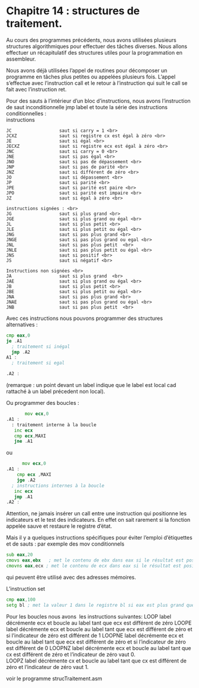 # Chapitre 14 : structures de traitement. <br>
Au cours des programmes précédents, nous avons utilisées plusieurs structures algorithmiques pour effectuer des tâches diverses. Nous allons effectuer un récapitulatif des structures utiles pour la programmation en assembleur.<br>

Nous avons déjà utilisées l’appel de routines pour décomposer un programme en tâches plus petites ou appelées plusieurs fois. L’appel s’effectue avec l’instruction call et le retour à l’instruction qui suit le call se fait avec l’instruction ret. <br>

Pour des sauts à l’intérieur d’un bloc d’instructions, nous avons l’instruction de saut inconditionnelle jmp label et toute la série des instructions conditionnelles : <br>
instructions  <br>

```
JC                  saut si carry = 1 <br>
JCXZ                saut si registre cx est égal à zéro <br>
JE                  saut si égal <br>
JECXZ               saut si registre ecx est égal à zéro <br>
JNC                 saut si carry = 0 <br>
JNE                 saut si pas égal <br>
JNO                 saut si pas de dépassement <br>
JNP                 saut si pas de parité <br>
JNZ                 saut si différent de zéro <br>
JO                  saut si dépassement <br>
JP                  saut si parité <br>
JPE                 saut si parité est paire <br>
JPO                 saut si parité est impaire <br>
JZ                  saut si égal à zéro <br>

instructions signées : <br>
JG                  saut si plus grand <br>
JGE                 saut si plus grand ou égal <br>
JL                  saut si plus petit <br>
JLE                 saut si plus petit ou égal <br>
JNG                 saut si pas plus grand <br>
JNGE                saut si pas plus grand ou egal <br>
JNL                 saut si pas plus petit  <br>
JNLE                saut si pas plus petit ou égal <br>
JNS                 saut si positif <br>
JS                  saut si négatif <br>

Instructions non signées <br>
JA                  saut si plus grand  <br>
JAE                 saut si plus grand ou égal <br>
JB                  saut si plus petit <br>
JBE                 saut si plus petit ou égal <br>
JNA                 saut si pas plus grand <br>
JNAE                saut si pas plus grand ou égal <br>
JNB                 saut si pas plus petit  <br>
```

Avec ces instructions nous pouvons programmer des structures alternatives :

```asm
cmp eax,0
je .A1
  ; traitement si inégal
  jmp .A2
A1 :
  ; traitement si egal 

.A2 :
```

(remarque : un point devant un label indique que le label est local cad rattaché à un label précedent non local).

Ou programmer des boucles :

```asm
       mov ecx,0
.A1 :
  : traitement interne à la boucle
   inc ecx
   cmp ecx,MAXI
   jne .A1
```
ou 

```asm
      mov ecx,0
.A1 :
    cmp ecx ,MAXI
    jge .A2
  ; instructions internes à la boucle
   inc ecx
   jmp .A1
.A2 :
```
Attention, ne jamais insérer un call entre une instruction qui positionne les indicateurs et le test des indicateurs. En effet on sait rarement si la fonction appelée sauve et restaure le registre d’état. <br>

Mais il y a quelques instructions spécifiques pour éviter l’emploi d’étiquettes et de sauts :
par exemple des mov conditionnels <br>

```asm
sub eax,20
cmovs eax,ebx   ; met le contenu de ebx dans eax si le résultat est positif
cmovns eax,ecx ; met le contenu de ecx dans eax si le résultat est positif
```
qui peuvent être utilisé avec des adresses mémoires. <br>

L’instruction set

```asm
cmp eax,100
setg bl ; met la valeur 1 dans le registre bl si eax est plus grand que 100 sinon met zéro <br>
```

Pour les boucles nous avons  les instructions suivantes:
LOOP label    décrémente ecx et boucle au label tant que ecx est différent de zéro
LOOPE label décrémente ecx et boucle au label tant que ecx est différent de zéro et si l’indicateur de zéro est différent de 1
LOOPNE label décrémente ecx et boucle au label tant que ecx est différent de zéro et si l’indicateur de zéro est différent de 0
LOOPNZ label   décrémente ecx et boucle au label tant que cx est différent de zéro et l’indicateur de zéro vaut 0.  
LOOPZ label   décrémente cx et boucle au label tant que cx est différent de zéro et l’indicateur de zéro vaut 1.

voir le programme strucTraitement.asm
